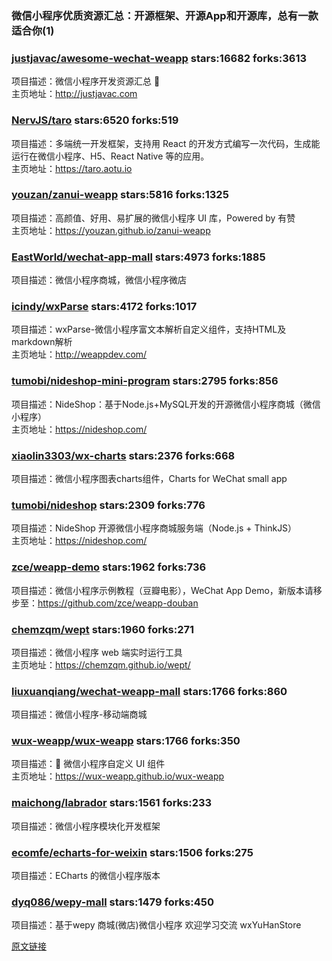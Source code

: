 ### 微信小程序优质资源汇总：开源框架、开源App和开源库，总有一款适合你(1)


### [justjavac/awesome-wechat-weapp](https://github.com/justjavac/awesome-wechat-weapp) **stars:16682**  **forks:3613**  
项目描述：微信小程序开发资源汇总 :100:  
主页地址：http://justjavac.com  

### [NervJS/taro](https://github.com/NervJS/taro) **stars:6520**  **forks:519**  
项目描述：多端统一开发框架，支持用 React 的开发方式编写一次代码，生成能运行在微信小程序、H5、React Native 等的应用。  
主页地址：https://taro.aotu.io  

### [youzan/zanui-weapp](https://github.com/youzan/zanui-weapp) **stars:5816**  **forks:1325**  
项目描述：高颜值、好用、易扩展的微信小程序 UI 库，Powered by 有赞  
主页地址：https://youzan.github.io/zanui-weapp  

### [EastWorld/wechat-app-mall](https://github.com/EastWorld/wechat-app-mall) **stars:4973**  **forks:1885**  
项目描述：微信小程序商城，微信小程序微店  

### [icindy/wxParse](https://github.com/icindy/wxParse) **stars:4172**  **forks:1017**  
项目描述：wxParse-微信小程序富文本解析自定义组件，支持HTML及markdown解析  
主页地址：http://weappdev.com/  

### [tumobi/nideshop-mini-program](https://github.com/tumobi/nideshop-mini-program) **stars:2795**  **forks:856**  
项目描述：NideShop：基于Node.js+MySQL开发的开源微信小程序商城（微信小程序）  
主页地址：https://nideshop.com/  

### [xiaolin3303/wx-charts](https://github.com/xiaolin3303/wx-charts) **stars:2376**  **forks:668**  
项目描述：微信小程序图表charts组件，Charts for WeChat small app  

### [tumobi/nideshop](https://github.com/tumobi/nideshop) **stars:2309**  **forks:776**  
项目描述：NideShop 开源微信小程序商城服务端（Node.js + ThinkJS）  
主页地址：https://nideshop.com/  

### [zce/weapp-demo](https://github.com/zce/weapp-demo) **stars:1962**  **forks:736**  
项目描述：微信小程序示例教程（豆瓣电影），WeChat App Demo，新版本请移步至：https://github.com/zce/weapp-douban  

### [chemzqm/wept](https://github.com/chemzqm/wept) **stars:1960**  **forks:271**  
项目描述：微信小程序 web 端实时运行工具  
主页地址：https://chemzqm.github.io/wept/  

### [liuxuanqiang/wechat-weapp-mall](https://github.com/liuxuanqiang/wechat-weapp-mall) **stars:1766**  **forks:860**  
项目描述：微信小程序-移动端商城  

### [wux-weapp/wux-weapp](https://github.com/wux-weapp/wux-weapp) **stars:1766**  **forks:350**  
项目描述：:dog: 微信小程序自定义 UI 组件  
主页地址：https://wux-weapp.github.io/wux-weapp  

### [maichong/labrador](https://github.com/maichong/labrador) **stars:1561**  **forks:233**  
项目描述：微信小程序模块化开发框架  

### [ecomfe/echarts-for-weixin](https://github.com/ecomfe/echarts-for-weixin) **stars:1506**  **forks:275**  
项目描述：ECharts 的微信小程序版本  

### [dyq086/wepy-mall](https://github.com/dyq086/wepy-mall) **stars:1479**  **forks:450**  
项目描述：基于wepy 商城(微店)微信小程序 欢迎学习交流 wxYuHanStore  

[原文链接](http://coderminer.com)
